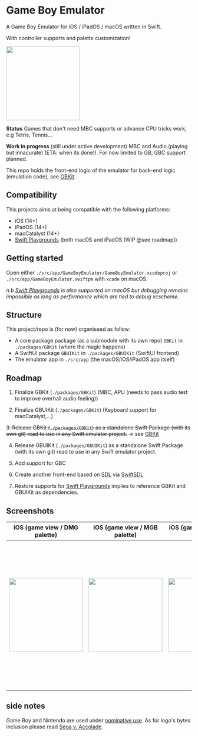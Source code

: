 # Game Boy Emulator

A Game Boy Emulator for iOS / iPadOS / macOS written in Swift.

With controller supports and palette customization!

<img src="./screenshots/views/features-showcase.gif" width="200">

**Status** Games that don't need MBC supports or advance CPU tricks work, e.g Tetris, Tennis...

**Work in progress** (still under active development) MBC and Audio (playing but innacurate) (ETA: when its done!). For now limited to GB, GBC support planned.

This repo holds the front-end logic of the emulator for back-end logic (emulation code), see [GBKit](https://github.com/MarcAlx/GBKit).

## Compatibility

This projects aims at being compatible with the following platforms:

- iOS (14+)
- iPadOS (14+)
- macCatalyst (14+)
- [Swift Playgrounds](https://www.apple.com/fr/swift/playgrounds/) (both macOS and iPadOS (WIP @see roadmap))

## Getting started

Open either `./src/app/GameBoyEmulator/GameBoyEmulator.xcodeproj` or `./src/app/GameBoyEmulator.swiftpm` with `xcode` on macOS.

_n.b [Swift Playgrounds](https://www.apple.com/fr/swift/playgrounds/) is also supported on macOS but debugging remains impossible as long as performance which are tied to debug xcscheme._ 

## Structure

This project/repo is (for now) organiseed as follow:

- A core package package (as a submodule with its own repo) `GBKit` in `./packages/GBKit` (where the magic happens)
- A SwiftUI package `GBUIKit` in `./packages/GBUIKit` (SwiftUI frontend)
- The emulator app in `./src/app` (the macOS/iOS/iPadOS app itself)

## Roadmap

1. Finalize GBKit (`./packages/GBKit`) (MBC, APU (needs to pass audio test to improve overhall audio feeling))

2. Finalize GBUIKit (`./packages/GBKit`) (Keyboard support for macCatalyst,...)

~~3. Release GBKit (`./packages/GBKit`) as a standalone Swift Package (with its own git) read to use in any Swift emulator project.~~ -> see [GBKit](https://github.com/MarcAlx/GBKit)

4. Release GBUIKit (`./packages/GBUIKit`) as a standalone Swift Package (with its own git) read to use in any Swift emulator project.

5. Add support for GBC

6. Create another front-end based on [SDL](https://www.libsdl.org) via [SwiftSDL](https://github.com/KevinVitale/SwiftSDL)

7. Restore supports for [Swift Playgrounds](https://www.apple.com/fr/swift/playgrounds/) implies to reference GBKit and GBUIKit as dependencies.

## Screenshots

| iOS (game view / DMG palette) | iOS (game view / MGB palette) | iOS (game view / custom palette) | iOS (game view / landscape fullscreen) | iOS (settings view) | iPadOS | macOS |
| - |  - |  - | - | - | - | - |
| <img src="./screenshots/views/iOS-dmg-palette.png" width="200"> |  <img src="./screenshots/views/iOS-mgb-palette.png" width="200"> |  <img src="./screenshots/views/iOS-game-custom-palette.png" width="200"> | <img src="./screenshots/views/iOS-landscape-fullscreen.png" width="400"> | <img src="./screenshots/views/iOS-settings.png" width="200"> | <img src="./screenshots/views/iPadOS-tetris.png" width="400"> | <img src="./screenshots/views/macOS-tennis.png" width="400"> |


## side notes

Game Boy and Nintendo are used under [nominative use](https://en.wikipedia.org/wiki/Nominative_use). As for logo's bytes inclusion please read [Sega v. Accolade](https://en.wikipedia.org/wiki/Sega_v._Accolade).